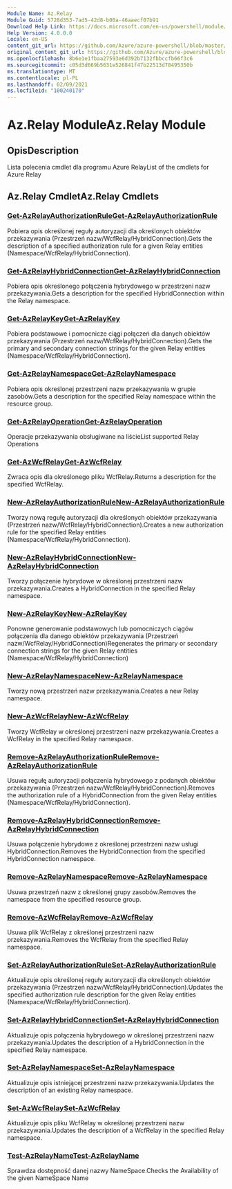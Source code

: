 ```yaml
---
Module Name: Az.Relay
Module Guid: 5728d353-7ad5-42d8-b00a-46aaecf07b91
Download Help Link: https://docs.microsoft.com/en-us/powershell/module/az.relay
Help Version: 4.0.0.0
Locale: en-US
content_git_url: https://github.com/Azure/azure-powershell/blob/master/src/Relay/Relay/help/Az.Relay.md
original_content_git_url: https://github.com/Azure/azure-powershell/blob/master/src/Relay/Relay/help/Az.Relay.md
ms.openlocfilehash: 8b6e1e1fbaa27593e6d392b7132fbbccfb66f3c6
ms.sourcegitcommit: c05d3d669b5631e526841f47b22513d78495350b
ms.translationtype: MT
ms.contentlocale: pl-PL
ms.lasthandoff: 02/09/2021
ms.locfileid: "100240170"
---
```

# <span data-ttu-id="7d076-101">Az.Relay Module</span><span class="sxs-lookup"><span data-stu-id="7d076-101">Az.Relay Module</span></span>
## <span data-ttu-id="7d076-102">Opis</span><span class="sxs-lookup"><span data-stu-id="7d076-102">Description</span></span>
<span data-ttu-id="7d076-103">Lista polecenia cmdlet dla programu Azure Relay</span><span class="sxs-lookup"><span data-stu-id="7d076-103">List of the cmdlets for Azure Relay</span></span>

## <span data-ttu-id="7d076-104">Az.Relay Cmdlet</span><span class="sxs-lookup"><span data-stu-id="7d076-104">Az.Relay Cmdlets</span></span>
### [<span data-ttu-id="7d076-105">Get-AzRelayAuthorizationRule</span><span class="sxs-lookup"><span data-stu-id="7d076-105">Get-AzRelayAuthorizationRule</span></span>](Get-AzRelayAuthorizationRule.md)
<span data-ttu-id="7d076-106">Pobiera opis określonej reguły autoryzacji dla określonych obiektów przekazywania (Przestrzeń nazw/WcfRelay/HybridConnection).</span><span class="sxs-lookup"><span data-stu-id="7d076-106">Gets the description of a specified authorization rule for a given Relay entities (Namespace/WcfRelay/HybridConnection).</span></span>

### [<span data-ttu-id="7d076-107">Get-AzRelayHybridConnection</span><span class="sxs-lookup"><span data-stu-id="7d076-107">Get-AzRelayHybridConnection</span></span>](Get-AzRelayHybridConnection.md)
<span data-ttu-id="7d076-108">Pobiera opis określonego połączenia hybrydowego w przestrzeni nazw przekazywania.</span><span class="sxs-lookup"><span data-stu-id="7d076-108">Gets a description for the specified HybridConnection within the Relay namespace.</span></span>

### [<span data-ttu-id="7d076-109">Get-AzRelayKey</span><span class="sxs-lookup"><span data-stu-id="7d076-109">Get-AzRelayKey</span></span>](Get-AzRelayKey.md)
<span data-ttu-id="7d076-110">Pobiera podstawowe i pomocnicze ciągi połączeń dla danych obiektów przekazywania (Przestrzeń nazw/WcfRelay/HybridConnection).</span><span class="sxs-lookup"><span data-stu-id="7d076-110">Gets the primary and secondary connection strings for the given Relay entities (Namespace/WcfRelay/HybridConnection).</span></span>

### [<span data-ttu-id="7d076-111">Get-AzRelayNamespace</span><span class="sxs-lookup"><span data-stu-id="7d076-111">Get-AzRelayNamespace</span></span>](Get-AzRelayNamespace.md)
<span data-ttu-id="7d076-112">Pobiera opis określonej przestrzeni nazw przekazywania w grupie zasobów.</span><span class="sxs-lookup"><span data-stu-id="7d076-112">Gets a description for the specified Relay namespace within the resource group.</span></span>

### [<span data-ttu-id="7d076-113">Get-AzRelayOperation</span><span class="sxs-lookup"><span data-stu-id="7d076-113">Get-AzRelayOperation</span></span>](Get-AzRelayOperation.md)
<span data-ttu-id="7d076-114">Operacje przekazywania obsługiwane na liście</span><span class="sxs-lookup"><span data-stu-id="7d076-114">List supported Relay Operations</span></span>

### [<span data-ttu-id="7d076-115">Get-AzWcfRelay</span><span class="sxs-lookup"><span data-stu-id="7d076-115">Get-AzWcfRelay</span></span>](Get-AzWcfRelay.md)
<span data-ttu-id="7d076-116">Zwraca opis dla określonego pliku WcfRelay.</span><span class="sxs-lookup"><span data-stu-id="7d076-116">Returns a description for the specified WcfRelay.</span></span>

### [<span data-ttu-id="7d076-117">New-AzRelayAuthorizationRule</span><span class="sxs-lookup"><span data-stu-id="7d076-117">New-AzRelayAuthorizationRule</span></span>](New-AzRelayAuthorizationRule.md)
<span data-ttu-id="7d076-118">Tworzy nową regułę autoryzacji dla określonych obiektów przekazywania (Przestrzeń nazw/WcfRelay/HybridConnection).</span><span class="sxs-lookup"><span data-stu-id="7d076-118">Creates a new authorization rule for the specified Relay entities (Namespace/WcfRelay/HybridConnection).</span></span>

### [<span data-ttu-id="7d076-119">New-AzRelayHybridConnection</span><span class="sxs-lookup"><span data-stu-id="7d076-119">New-AzRelayHybridConnection</span></span>](New-AzRelayHybridConnection.md)
<span data-ttu-id="7d076-120">Tworzy połączenie hybrydowe w określonej przestrzeni nazw przekazywania.</span><span class="sxs-lookup"><span data-stu-id="7d076-120">Creates a HybridConnection in the specified Relay namespace.</span></span>

### [<span data-ttu-id="7d076-121">New-AzRelayKey</span><span class="sxs-lookup"><span data-stu-id="7d076-121">New-AzRelayKey</span></span>](New-AzRelayKey.md)
<span data-ttu-id="7d076-122">Ponowne generowanie podstawowych lub pomocniczych ciągów połączenia dla danego obiektów przekazywania (Przestrzeń nazw/WcfRelay/HybridConnection)</span><span class="sxs-lookup"><span data-stu-id="7d076-122">Regenerates the primary or secondary connection strings for the given Relay entities (Namespace/WcfRelay/HybridConnection)</span></span>

### [<span data-ttu-id="7d076-123">New-AzRelayNamespace</span><span class="sxs-lookup"><span data-stu-id="7d076-123">New-AzRelayNamespace</span></span>](New-AzRelayNamespace.md)
<span data-ttu-id="7d076-124">Tworzy nową przestrzeń nazw przekazywania.</span><span class="sxs-lookup"><span data-stu-id="7d076-124">Creates a new Relay namespace.</span></span>

### [<span data-ttu-id="7d076-125">New-AzWcfRelay</span><span class="sxs-lookup"><span data-stu-id="7d076-125">New-AzWcfRelay</span></span>](New-AzWcfRelay.md)
<span data-ttu-id="7d076-126">Tworzy WcfRelay w określonej przestrzeni nazw przekazywania.</span><span class="sxs-lookup"><span data-stu-id="7d076-126">Creates a WcfRelay in the specified Relay namespace.</span></span>

### [<span data-ttu-id="7d076-127">Remove-AzRelayAuthorizationRule</span><span class="sxs-lookup"><span data-stu-id="7d076-127">Remove-AzRelayAuthorizationRule</span></span>](Remove-AzRelayAuthorizationRule.md)
<span data-ttu-id="7d076-128">Usuwa regułę autoryzacji połączenia hybrydowego z podanych obiektów przekazywania (Przestrzeń nazw/WcfRelay/HybridConnection).</span><span class="sxs-lookup"><span data-stu-id="7d076-128">Removes the authorization rule of a HybridConnection from the given Relay entities (Namespace/WcfRelay/HybridConnection).</span></span>

### [<span data-ttu-id="7d076-129">Remove-AzRelayHybridConnection</span><span class="sxs-lookup"><span data-stu-id="7d076-129">Remove-AzRelayHybridConnection</span></span>](Remove-AzRelayHybridConnection.md)
<span data-ttu-id="7d076-130">Usuwa połączenie hybrydowe z określonej przestrzeni nazw usługi HybridConnection.</span><span class="sxs-lookup"><span data-stu-id="7d076-130">Removes the HybridConnection from the specified HybridConnection namespace.</span></span>

### [<span data-ttu-id="7d076-131">Remove-AzRelayNamespace</span><span class="sxs-lookup"><span data-stu-id="7d076-131">Remove-AzRelayNamespace</span></span>](Remove-AzRelayNamespace.md)
<span data-ttu-id="7d076-132">Usuwa przestrzeń nazw z określonej grupy zasobów.</span><span class="sxs-lookup"><span data-stu-id="7d076-132">Removes the namespace from the specified resource group.</span></span> 

### [<span data-ttu-id="7d076-133">Remove-AzWcfRelay</span><span class="sxs-lookup"><span data-stu-id="7d076-133">Remove-AzWcfRelay</span></span>](Remove-AzWcfRelay.md)
<span data-ttu-id="7d076-134">Usuwa plik WcfRelay z określonej przestrzeni nazw przekazywania.</span><span class="sxs-lookup"><span data-stu-id="7d076-134">Removes the WcfRelay from the specified Relay namespace.</span></span>

### [<span data-ttu-id="7d076-135">Set-AzRelayAuthorizationRule</span><span class="sxs-lookup"><span data-stu-id="7d076-135">Set-AzRelayAuthorizationRule</span></span>](Set-AzRelayAuthorizationRule.md)
<span data-ttu-id="7d076-136">Aktualizuje opis określonej reguły autoryzacji dla określonych obiektów przekazywania (Przestrzeń nazw/WcfRelay/HybridConnection).</span><span class="sxs-lookup"><span data-stu-id="7d076-136">Updates the specified authorization rule description for the given Relay entities (Namespace/WcfRelay/HybridConnection).</span></span>

### [<span data-ttu-id="7d076-137">Set-AzRelayHybridConnection</span><span class="sxs-lookup"><span data-stu-id="7d076-137">Set-AzRelayHybridConnection</span></span>](Set-AzRelayHybridConnection.md)
<span data-ttu-id="7d076-138">Aktualizuje opis połączenia hybrydowego w określonej przestrzeni nazw przekazywania.</span><span class="sxs-lookup"><span data-stu-id="7d076-138">Updates the description of a HybridConnection in the specified Relay namespace.</span></span>

### [<span data-ttu-id="7d076-139">Set-AzRelayNamespace</span><span class="sxs-lookup"><span data-stu-id="7d076-139">Set-AzRelayNamespace</span></span>](Set-AzRelayNamespace.md)
<span data-ttu-id="7d076-140">Aktualizuje opis istniejącej przestrzeni nazw przekazywania.</span><span class="sxs-lookup"><span data-stu-id="7d076-140">Updates the description of an existing Relay namespace.</span></span>

### [<span data-ttu-id="7d076-141">Set-AzWcfRelay</span><span class="sxs-lookup"><span data-stu-id="7d076-141">Set-AzWcfRelay</span></span>](Set-AzWcfRelay.md)
<span data-ttu-id="7d076-142">Aktualizuje opis pliku WcfRelay w określonej przestrzeni nazw przekazywania.</span><span class="sxs-lookup"><span data-stu-id="7d076-142">Updates the description of a WcfRelay in the specified Relay namespace.</span></span>

### [<span data-ttu-id="7d076-143">Test-AzRelayName</span><span class="sxs-lookup"><span data-stu-id="7d076-143">Test-AzRelayName</span></span>](Test-AzRelayName.md)
<span data-ttu-id="7d076-144">Sprawdza dostępność danej nazwy NameSpace.</span><span class="sxs-lookup"><span data-stu-id="7d076-144">Checks the Availability of the given NameSpace Name</span></span>

